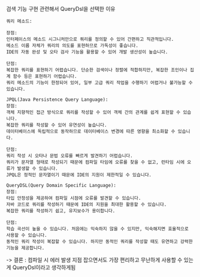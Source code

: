 
검색 기능 구현 관련해서 QueryDsl을 선택한 이유 

    쿼리 메소드:
    
    장점:
    인터페이스의 메소드 시그니처만으로 쿼리를 정의할 수 있어 간편하고 직관적입니다.
    메소드 이름 자체가 쿼리의 의도를 표현하므로 가독성이 좋습니다.
    IDE의 자동 완성 및 오타 검사 기능을 활용할 수 있어 개발 생산성이 높습니다.
    
    단점:
    복잡한 쿼리를 표현하기 어렵습니다. 단순한 검색이나 정렬에 적합하지만, 복잡한 조인이나 집계 함수 등은 표현하기 어렵습니다.
    쿼리 메소드의 기능이 한정되어 있어, 일부 고급 쿼리 작업을 수행하기 어렵거나 불가능할 수 있습니다.
    
    JPQL(Java Persistence Query Language):
    장점:
    객체 지향적인 접근 방식으로 쿼리를 작성할 수 있어 객체 간의 관계를 쉽게 표현할 수 있습니다.
    복잡한 쿼리를 작성할 수 있어 유연성이 높습니다.
    데이터베이스에 독립적으로 동작하므로 데이터베이스 변경에 따른 영향을 최소화할 수 있습니다.

    단점:
    쿼리 작성 시 오타나 문법 오류를 빠르게 발견하기 어렵습니다.
    쿼리가 문자열 형태로 작성되기 때문에 컴파일 타임에 오류를 찾을 수 없고, 런타임 시에 오류가 발생할 수 있습니다.
    JPQL은 정적인 문자열이기 때문에 IDE의 지원이 제한적일 수 있습니다.
    
    QueryDSL(Query Domain Specific Language):
    장점:
    타입 안정성을 제공하여 컴파일 시점에 오류를 발견할 수 있습니다.
    자바 코드로 쿼리를 작성하기 때문에 IDE의 지원을 최대한 활용할 수 있습니다.
    복잡한 쿼리를 작성하기 쉽고, 유지보수가 용이합니다.

    단점:
    학습 곡선이 높을 수 있습니다. 처음에는 익숙하지 않을 수 있지만, 익숙해지면 효율적으로 사용할 수 있습니다.
    동적인 쿼리 작성이 복잡할 수 있습니다. 하지만 동적인 쿼리를 작성할 때도 유연하고 강력한 기능을 제공합니다.

-> 결론 : 컴파일 시 에러 발생 지점 잡으면서도 가장 편리하고 무난하게 사용할 수 있는게 QueryDsl이라고 생각하게됨